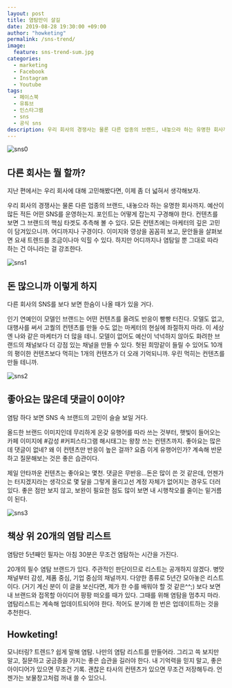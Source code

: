 ```yaml
---
layout: post
title: 염탐만이 살길
date: 2019-08-28 19:30:00 +09:00
author: "howketing"
permalink: /sns-trend/
image:
  feature: sns-trend-sum.jpg
categories:
  - marketing
  - Facebook
  - Instagram
  - Youtube
tags:
  - 페이스북
  - 유튜브
  - 인스타그램
  - sns
  - 공식 sns
description: 우리 회사의 경쟁사는 물론 다른 업종의 브랜드, 내놓으라 하는 유명한 회사까지.예산이 많든 적든 어떤 SNS를 운영하는지. 포인트는 어떻게 잡는지 구경해야 한다. 컨텐츠를 보면 그 브랜드의 핵심 타겟도 추측해 볼 수 있다. 모든 컨텐츠에는 마케터의 깊은 고민이 담겨있으니까.
---
```


![sns0](https://lh3.googleusercontent.com/WrYUNXywE8idyA-2finzLSf-0zRfsF05GMdCbhy2MHesBedkYcK-w6ObRQERnF6z3NidfCPiaPaW9MolOVV8QlYXr1S2QDk8anVy06vTqsjvscK5ySZE5BWoWC6A9L9aHUf2VdNk8cqoO_36a7ZeyVfOcUmlEsJx31H8uUWjy0HzBhokHvrmGp9n8D3JS6wfRzh42SOxkcQ4SUhbGfjSGfY47AvhxkLV7rB0hCjnkEd5E8L_tOm_kZz3TZI22H6otv9iC2DnYxFyCPVIO94zGOJGSFD-X05Z0ViBGrREv__8DF6w6qcFNhqK0Xv8QBQy8TrS_JfcG_OkBPquAZ_3MjEevny51FdzQP4VFvdXEZi4oaRPTBCJ6UyffcBT_AYAmdpx9VmBAcwnz5RMZlr9l0ewhb57SadZD1aUmg-mtJfw4ATwOPwGXoElS5ImgFkTAtVauXOx52Ygmk3FNW2v-YYU3Oh9YeRzNTOsQ9vXnsr6IE9a_zMqMP0uuC89p8LB89EjNwoOMg8O8wsMYI7WaATLVkWqsNYsCaudLn_bpj2Efebz1yB2T3h8l9kgzls_y2dhzW-806I1Bce_gYBdAhlrLe-CSfcmjbvYKO7SYxV7cg1YEaTrnUs4eubiBoqLaFciMYJbIgZE6BdXkLi__rHIop0MMgpRdG-QAV282ivY0jffQ3ZWLEe-TkTHOyDckD06xnsTKOR-OLxIRUPoptqZ=w920-h550-no)

## 다른 회사는 뭘 할까?

지난 편에서는 우리 회사에 대해 고민해봤다면, 이제 좀 더 넓혀서 생각해보자.

우리 회사의 경쟁사는 물론 다른 업종의 브랜드, 내놓으라 하는 유명한 회사까지. 예산이 많든 적든 어떤 SNS를 운영하는지. 포인트는 어떻게 잡는지 구경해야 한다. 컨텐츠를 보면 그 브랜드의 핵심 타겟도 추측해 볼 수 있다. 모든 컨텐츠에는 마케터의 깊은 고민이 담겨있으니까. 어디까지나 구경이다. 이미지와 영상을 꼼꼼히 보고, 문안들을 살펴보면 요새 트렌드를 조금이나마 익힐 수 있다. 하지만 어디까지나 염탐일 뿐 그대로 따라 하는 건 아니라는 걸 강조한다.

![sns1](https://lh3.googleusercontent.com/X7IzvIp6udOXAmW018rhPR2B5gU2w9mn-9aSLZBZfzgXH6OV9OWs_wzvVqD-r0i-zXWZtem9Yb7XS3IcUqrCZn44MiDi9PuKofI2pIhQhDctMjSkcowYVoFDICUJ9B6Cl66fHE049qRvyDEv_fFT6uuuRJzmg2G5Yt-azhqQsPnLrm6Gt-XGi03u_OoTbwnccLaXAmAGTqAgS8fm_eqvcYPSkFEYZGg4GCiN68i6CbTa1oH8XdjKbdQVtYN7OjN7rJ_w5DzxTZgki38xqRPUx0chO-OeEPq6djgxF8M6fVcN44eu1wz75LGLS7vWkhTpB8HrExA5MnDhDeKZ6WPjfFtqmEWz_FktJWS1YoYQui_XrdWW6Y_NPc4T_YMPh3brLkbqfgFn8MbRs6gWseMcAw9jd6L45MtumjnEcVcjQALGLK-Rq5kOfeZnHw13U0KNZWPB43aguoIIAuiYxOMFj2G3KLehBUXJQH-MMUY9FvzBtF2ewDpJT5fJBo777QBsY4WZi1z9OL76GI5MNipYivmtzC5dR9FIulUq29YHMRL6TdH7PSBeZPpbikWqJH6J5pd5Sq_FwKm3eHGa7MJyyspaBtiW8wzaWRhPyOoghx0zN00f9VIZwDcuZIg4h3xX-vy2Co6DOrihHptiskxE7CUqzHICrw=w960-h503-no)

## 돈 많으니까 이렇게 하지

다른 회사의 SNS를 보다 보면 한숨이 나올 때가 있을 거다.

인기 연예인이 모델인 브랜드는 어떤 컨텐츠를 올려도 반응이 빵빵 터진다. 모델도 없고, 대행사를 써서 고퀄의 컨텐츠를 만들 수도 없는 마케터의 현실에 좌절하지 마라. 이 세상엔 나와 같은 마케터가 더 많을 테니. 모델이 없어도 예산이 넉넉하지 않아도 화려한 브랜드의 채널보다 더 강점 있는 채널을 만들 수 있다. 헛된 희망같이 들릴 수 있어도 10개의 평이한 컨텐츠보다 먹히는 1개의 컨텐츠가 더 오래 기억되니까. 우린 먹히는 컨텐츠를 만들 테니까.

![sns2](https://lh3.googleusercontent.com/NgMYtm5P-ozXJmwaXnqhcgqQmETg9cAnEO3y4ljqFn21Mv6pCJB7CYbcfJ-426rdhSxeE6Nz1JCdRlh4UhRBdm1AH2tEInGYVSfIf5ZM7vn6nvNgc07DWIaEpWuqvduQzMbIOk3QV9lYrLc9jruBNE6Q6yvKLl1WbqMXV8NjKvMErNFDFlhi7FFuoaaz_tAke8ROkhaeN-tMVZkRefzYTq4eo2bKP_En5QBIVw-zUyrgY2VbtNHoO9ck3qR6UOBYSqS_ADgLg3AtpWOFGjwmaTNiBqvkiCYZ3YMdjJSWp05BYFMMgVgUeBhkp8gMrRkddPXXi-pfJlvVLoWJOEvRlJ-TJR6fhOO_cbNktXeuvvSzi7zJiDm_dU0g4_ZUHQ8OW9tHF0eiPLkL3HbvYxkgW7j_mN6uQvOt2BUOhZTeJuMFZ2WQ0BWOM5_7maUIGwojImEGFxftb5JbAhrkwtksG-wLUop2k0YDGURNM0kA84wLE-tyeG0bUK8iat4_ZHTczynFyiQPRdp8dR-jRMK0HX7_-9K611qbsL9DZgKRcQ6pL4dP-0ah45Baqrha0gs_4SBo8YJn2iBMvN0ZfiGaAJ87r1L9dXZw9IWdkW8E5GW85dHitIS-jWs1Ej6vczQ8-oJGcJpPLFFML1ORxoRbqgiVMoOZuQ=w482-h296-no)

## 좋아요는 많은데 댓글이 0이야?

염탐 하다 보면 SNS 속 브랜드의 고민이 슬슬 보일 거다. 

올드한 브랜드 이미지인데 무리하게 온갖 유행어를 따라 쓰는 것부터, 햇빛이 들어오는 카페 이미지에 #감성 #커피스타그램 해시태그는 왕창 쓰는 컨텐츠까지. 좋아요는 많은데 댓글이 없네? 왜 이 컨텐츠만 반응이 높은 걸까? 요즘 이게 유행어인가? 계속해 반문하고 질문해보는 것은 좋은 습관이다.

제일 안타까운 컨텐츠는 좋아요는 몇천. 댓글은 무반응…돈은 많이 쓴 것 같은데, 언젠가는 터지겠지라는 생각으로 몇 달을 그렇게 올리고선 계정 자체가 없어지는 경우도 더러 있다. 좋은 점만 보지 않고, 보완이 필요한 점도 많이 보면 내 시행착오를 줄이는 밑거름이 된다.

![sns3](https://lh3.googleusercontent.com/Q4UM-HzGfOL0zGspd-hFKFTbw9neRdwJaSBvqzAH0vTqNIrpaNEgYvBwZYoXSPdEb8-dRTSOYt-bNoH7wNI-mm1qm9-V7e30Bky671bLDAhC3QmPtBnYGkWFQ5DmGobZ2qUDp5cO09upqp49JaRUaGYD6x0N3s0J_EUFxIV-JKwjCfxQIF4473J4pXCz3FC-_F5XLnpCUbra7gz_R_t886UvGEBZ3F1aHu5w-GjEZ5yyVqQE3O1L2o7t93IrUJXs6y8qK5UwyXwRPW0eIKLQZRh_2jXSX67BHx5ws-zjlamEuRhC4U99PuoGWb3L2mgNRAUlBSf9NbGA0xk4of6FBDawFKLmbo9eDYodlIZFKmVeV2lq1XqDMRf37hmzBs2tG-XtH0eixhr1-6S9aJSD1t3my7-Y0WlmZ4U_abO59tdX4rubTXDrl8npv1bYbBA3P2_uC2-DmDqu-_paVqDJSzlY-9TKoqyaGnKfgGwW9JBdb7bjPFAy0ZwN9knCVvKkh2q45zX9KlUNWXLTBsz_KKWzECjA-P-fh-VOCDD9_2bKn87tTC1d85guIdh9poZxVJUcp_WOFDUBSTzpQgFXMzxXlvfKY_gPPtR6c7g0zOUzXFqT5BwGyLmjwTcJ8AzzBAkLKpDrlRhmoDP7xGxWZw4fs4Qb5w=w960-h503-no)

## 책상 위 20개의 염탐 리스트

염탐만 5년째인 필자는 아침 30분은 무조건 염탐하는 시간을 가진다.

20개의 필수 염탐 브랜드가 있다. 주관적인 판단이므로 리스트는 공개하지 않겠다. 병맛 채널부터 감성, 제품 중심, 기업 중심의 채널까지. 다양한 종류로 5년간 모아놓은 리스트이다. (거기 계신 분이 이 글을 보신다면, 제가 한 수를 배워야 할 것 같은^^;) 보다 보면 내 브랜드와 접목할 아이디어 팡팡 떠오를 때가 있다. 그때를 위해 염탐을 멈추지 마라. 염탐리스트는 계속해 업데이트되어야 한다. 적어도 분기에 한 번은 업데이트하는 것을 추천한다.

## Howketing!

모니터링? 트렌드? 쉽게 말해 염탐. 나만의 염탐 리스트를 만들어라. 그리고 쓱 보지만 말고, 질문하고 궁금증을 가지는 좋은 습관을 길러야 한다. 내 기억력을 믿지 말고, 좋은 아이디어가 있으면 무조건 기록. 괜찮은 타사의 컨텐츠가 있으면 무조건 저장해두라. 언젠가는 보물창고처럼 꺼내 쓸 수 있으니.